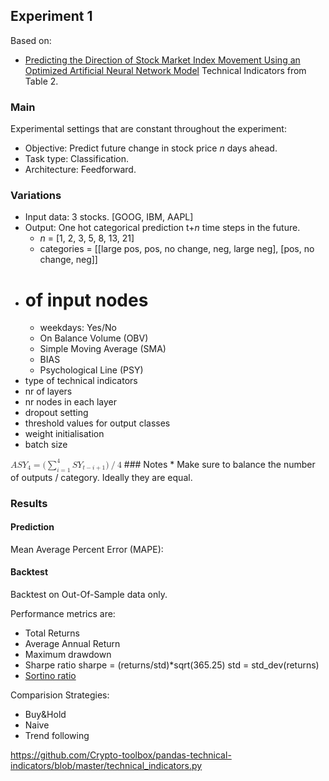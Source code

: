 ## Experiment 1
Based on:
* [Predicting the Direction of Stock Market Index Movement Using an Optimized Artificial Neural Network Model](https://www.ncbi.nlm.nih.gov/pmc/articles/PMC4873195/)
Technical Indicators from Table 2.

### Main
Experimental settings that are constant throughout the experiment:  
* Objective: Predict future change in stock price _n_ days ahead.
* Task type: Classification.
* Architecture: Feedforward.

### Variations
* Input data: 3 stocks. [GOOG, IBM, AAPL]
* Output: One hot categorical prediction t+_n_ time steps in the future.
  * _n_ = [1, 2, 3, 5, 8, 13, 21]
  * categories = [[large pos, pos, no change, neg, large neg], [pos, no change, neg]]  
* # of input nodes
  * weekdays: Yes/No
  * On Balance Volume (OBV)
  * Simple Moving Average (SMA)
  * BIAS 
  * Psychological Line (PSY)
* type of technical indicators 
* nr of layers
* nr nodes in each layer
* dropout setting
* threshold values for output classes
* weight initialisation
* batch size
<math xmlns:mml="http://www.w3.org/1998/Math/MathML" id="M15" overflow="scroll">
 <mrow><mi>A</mi><mi>S</mi><msub><mi>Y</mi><mn>4</mn></msub>
  <mo>=</mo>
  <mo stretchy="false">(</mo><mrow><msubsup>
  <mo stretchy="false">∑</mo><mrow><mi>i</mi>
  <mo>=</mo><mn>1</mn></mrow><mn>4</mn></msubsup><mi>S</mi><msub><mi>Y</mi><mrow><mi>t</mi>
  <mo>−</mo><mi>i</mi>
  <mo>+</mo><mn>1</mn></mrow></msub></mrow><mo stretchy="false">)</mo>
  <mo>/</mo><mn>4</mn></mrow></math>
### Notes
* Make sure to balance the number of outputs / category. Ideally they are equal.


### Results
#### Prediction
Mean Average Percent Error (MAPE):

#### Backtest
Backtest on Out-Of-Sample data only. 

Performance metrics are:
* Total Returns
* Average Annual Return
* Maximum drawdown
* Sharpe ratio
 sharpe = (returns/std)*sqrt(365.25)
 std = std_dev(returns) 
* [Sortino ratio](https://github.com/PacktPublishing/PythonDataAnalysisCookbook/blob/master/Chapter%207/calmar_sortino.ipynb)

Comparision Strategies:
* Buy&Hold
* Naive
* Trend following


https://github.com/Crypto-toolbox/pandas-technical-indicators/blob/master/technical_indicators.py
